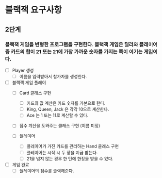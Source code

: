 # 블랙잭 요구사항

## 2단계
### 블랙잭 게임을 변형한 프로그램을 구현한다. 블랙잭 게임은 딜러와 플레이어 중 카드의 합이 21 또는 21에 가장 가까운 숫자를 가지는 쪽이 이기는 게임이다.

-[ ] Player 생성
  - [ ] 이름을 입력받아서 참가자를 생성한다.

-[ ] 블랙잭 게임 플레이
  - [ ] Card 클래스 구현
    - [ ] 카드의 값 계산은 카드 숫자를 기본으로 한다.
    - [ ] King, Queen, Jack 은 각각 10으로 계산한다.
    - [ ] Ace 는 1 또는 11로 계산할 수 있다.
    
  - [ ] 점수 계산을 도와주는 클래스 구현 (이름 미정)

  - [ ] 플레이어 
    - [ ] 플레이어가 가진 카드를 관리하는 Hand 클래스 구현
    - [ ] 플레이어는 시작 시 두 장을 지급 받는다.
    - [ ] 21을 넘지 않는 경우 한 턴에 한장을 받을 수 있다.
  
- [ ] 게임 완료
  - [ ] 플레이어의 점수를 출력해준다.